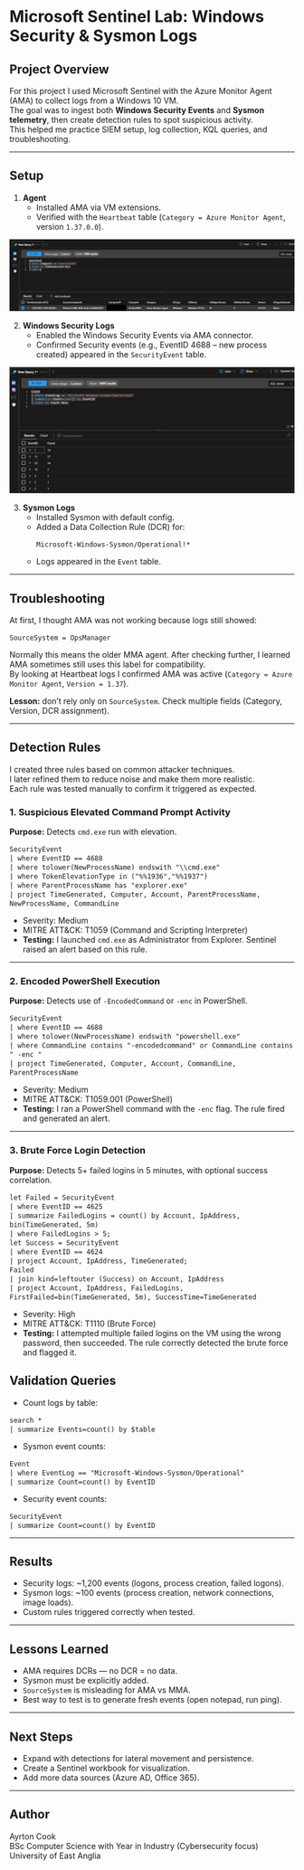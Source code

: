 # Microsoft Sentinel Lab: Windows Security & Sysmon Logs

## Project Overview
For this project I used Microsoft Sentinel with the Azure Monitor Agent (AMA) to collect logs from a Windows 10 VM.  
The goal was to ingest both **Windows Security Events** and **Sysmon telemetry**, then create detection rules to spot suspicious activity.  
This helped me practice SIEM setup, log collection, KQL queries, and troubleshooting.

---

## Setup

1. **Agent**  
   - Installed AMA via VM extensions.  
   - Verified with the `Heartbeat` table (`Category = Azure Monitor Agent`, version `1.37.0.0`).
  
![AMA Heartbeat](images/heartbeat.png)

2. **Windows Security Logs**  
   - Enabled the Windows Security Events via AMA connector.  
   - Confirmed Security events (e.g., EventID 4688 – new process created) appeared in the `SecurityEvent` table.

![Security Events Ingestion](images/securityevent_ingestion.png)

3. **Sysmon Logs**  
   - Installed Sysmon with default config.  
   - Added a Data Collection Rule (DCR) for:  
     ```
     Microsoft-Windows-Sysmon/Operational!*
     ```
   - Logs appeared in the `Event` table.

---

## Troubleshooting

At first, I thought AMA was not working because logs still showed:

```
SourceSystem = OpsManager
```

Normally this means the older MMA agent. After checking further, I learned AMA sometimes still uses this label for compatibility.  
By looking at Heartbeat logs I confirmed AMA was active (`Category = Azure Monitor Agent`, `Version = 1.37`).  

**Lesson:** don’t rely only on `SourceSystem`. Check multiple fields (Category, Version, DCR assignment).

---

## Detection Rules

I created three rules based on common attacker techniques.  
I later refined them to reduce noise and make them more realistic.  
Each rule was tested manually to confirm it triggered as expected.

### 1. Suspicious Elevated Command Prompt Activity
**Purpose:** Detects `cmd.exe` run with elevation.  
```kql
SecurityEvent
| where EventID == 4688
| where tolower(NewProcessName) endswith "\\cmd.exe"
| where TokenElevationType in ("%%1936","%%1937")
| where ParentProcessName has "explorer.exe"
| project TimeGenerated, Computer, Account, ParentProcessName, NewProcessName, CommandLine
```
- Severity: Medium  
- MITRE ATT&CK: T1059 (Command and Scripting Interpreter)  
- **Testing:** I launched `cmd.exe` as Administrator from Explorer. Sentinel raised an alert based on this rule.

---

### 2. Encoded PowerShell Execution
**Purpose:** Detects use of `-EncodedCommand` or `-enc` in PowerShell.  
```kql
SecurityEvent
| where EventID == 4688
| where tolower(NewProcessName) endswith "powershell.exe"
| where CommandLine contains "-encodedcommand" or CommandLine contains " -enc "
| project TimeGenerated, Computer, Account, CommandLine, ParentProcessName
```
- Severity: Medium  
- MITRE ATT&CK: T1059.001 (PowerShell)  
- **Testing:** I ran a PowerShell command with the `-enc` flag. The rule fired and generated an alert.

---

### 3. Brute Force Login Detection
**Purpose:** Detects 5+ failed logins in 5 minutes, with optional success correlation.  
```kql
let Failed = SecurityEvent
| where EventID == 4625
| summarize FailedLogins = count() by Account, IpAddress, bin(TimeGenerated, 5m)
| where FailedLogins > 5;
let Success = SecurityEvent
| where EventID == 4624
| project Account, IpAddress, TimeGenerated;
Failed
| join kind=leftouter (Success) on Account, IpAddress
| project Account, IpAddress, FailedLogins, FirstFailed=bin(TimeGenerated, 5m), SuccessTime=TimeGenerated
```
- Severity: High  
- MITRE ATT&CK: T1110 (Brute Force)  
- **Testing:** I attempted multiple failed logins on the VM using the wrong password, then succeeded. The rule correctly detected the brute force and flagged it.

## Validation Queries

- Count logs by table:
```kql
search *
| summarize Events=count() by $table
```

- Sysmon event counts:
```kql
Event
| where EventLog == "Microsoft-Windows-Sysmon/Operational"
| summarize Count=count() by EventID
```

- Security event counts:
```kql
SecurityEvent
| summarize Count=count() by EventID
```

---

## Results
- Security logs: ~1,200 events (logons, process creation, failed logons).  
- Sysmon logs: ~100 events (process creation, network connections, image loads).  
- Custom rules triggered correctly when tested.  

---

## Lessons Learned
- AMA requires DCRs — no DCR = no data.  
- Sysmon must be explicitly added.  
- `SourceSystem` is misleading for AMA vs MMA.  
- Best way to test is to generate fresh events (open notepad, run ping).  

---

## Next Steps
- Expand with detections for lateral movement and persistence.  
- Create a Sentinel workbook for visualization.  
- Add more data sources (Azure AD, Office 365).  

---

## Author
Ayrton Cook  
BSc Computer Science with Year in Industry (Cybersecurity focus)  
University of East Anglia  
